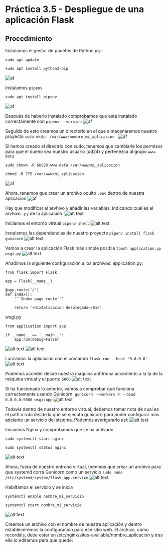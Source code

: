 # Práctica 3.5 - Despliegue de una aplicación Flask
## Procedimiento
Instalamos el gestor de pauetes de Python `pip`:
````
sudo apt update

sudo apt install python3-pip

````
![af](img/55.png)

Instalamos `pipenv`
````
sudo apt install pipenv
````
![af](img/56.png)

Después de haberlo instalado comprobamos que está instalado correctamente con `pipenv --version`
![af](img/57.png)

Seguido de esto creamos un directorio en el que almacenaremos nuestro proyecto `sudo mkdir /var/www/nombre_mi_aplicacion
`
![af](img/58.png)

Si hemos creado el directrio con sudo, tenemos que cambiarle los permisos para que el dueño sea nuestro usuario (ud24) y pertenezca al grupo `www-data`
````
sudo chown -R $USER:www-data /var/www/mi_aplicacion

chmod -R 775 /var/www/mi_aplicacion   
````
![af](img/59.png)

Ahora, tenemos que crear un archivo oculto `.env` dentro de nuestra aplicación
![af](img/60.png)

Hay que modificar el arvhivo y añadir las variables, indicando cual es el arvhivo `.py` de la aplicación.
![alt text](img/61.png)

Iniciamos el entorno virtual `pipenv shell`
![alt text](img/62.png)

Instalamos las dependencias de nuestro proyecto `pipenv install flask gunicorn`
![alt text](img/63.png)

Vamos a crear la aplicación Flask más simple posible `touch application.py wsgi.py`
![alt text](img/64.png)

Añadimos la siguiente configuración a los archivos:
application.py:
````
from flask import Flask

app = Flask(__name__)

@app.route('/')
def index():
    '''Index page route'''

    return '<h1>Aplicacion desplegada</h1>'
````

wsgi.py
````
from application import app

if __name__ == '__main__':
    app.run(debug=False)
````
![alt text](img/65.png)
![alt text](img/66.png)

Lanzamos la aplicación con el comando `flask run --host '0.0.0.0'`
![alt text](img/67.png)

Podemos acceder desde nuestra máquina anfitriona accediento a la Ip de la máquina virtual y el puerto `5000`
![alt text](img/68.png)

Si ha funcionado lo anterior, vamos a comprobar que funciona correctamente usando Gunicorn. `gunicorn --workers 4 --bind 0.0.0.0:5000 wsgi:app`
![alt text](img/69.png)

Todavía dentro de nuestro entorno virtual, debemos tomar nota de cual es el path o ruta desde la que se ejecuta gunicorn para poder configurar más adelante un servicio del sistema. Podemos averigurarlo así:
![alt text](img/70.png)

Iniciamos Nginx y comprobamos que se ha activado
````
sudo systemctl start nginx

sudo systemctl status nginx
````
![alt text](img/71.png)

Ahora, fuera de nuestro entrono virtual, tnenmos que crear un archivo para que systemd corra Gunicorn como un servicio `sudo nano /etc/systemd/system/flask_app.service`
![alt text](img/72.png)

Habiltamos el servicio y se inicia
````
systemctl enable nombre_mi_servicio

systemctl start nombre_mi_servicio
````
![alt text](img/73.png)

Creamos un archivo con el nombre de nuestra aplicación y dentro estableceremos la configuración para ese sitio web. El archivo, como recordáis, debe estar en /etc/nginx/sites-available/nombre_aplicacion y tras ello lo editamos para que quede:

